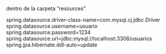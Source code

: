 dentro de la carpeta "resources"

spring.datasource.driver-class-name=com.mysql.cj.jdbc.Driver  
spring.datasource.username=usuario  
spring.datasource.password=1234  
spring.datasource.url=jdbc:mysql://localhost:3306/usuarios  
spring.jpa.hibernate.ddl-auto=update  

